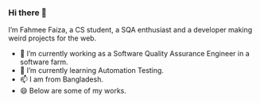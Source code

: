 ### Hi there 👋

I’m Fahmee Faiza, a CS student, a SQA enthusiast and a developer making weird projects for the web.


- 🔭 I’m currently working as a Software Quality Assurance Engineer in a software farm.
- 🌱 I’m currently learning Automation Testing.
- 📫 I am from Bangladesh.
- 😄 Below are some of my works. 
